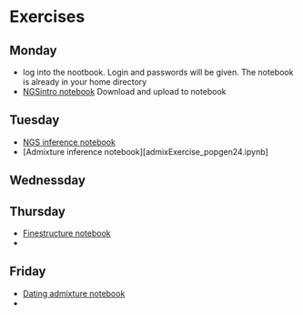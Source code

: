 # Exercises

## Monday
- log into the nootbook. Login and passwords will be given. The notebook is already in your home directory
- [NGSintro notebook](NGSintro.ipynb) Download and upload to notebook
## Tuesday
- [NGS inference notebook](NGS_inference.ipynb)
- [Admixture inference notebook][admixExercise_popgen24.ipynb]
## Wednessday

## Thursday
- [Finestructure notebook](ChromoPainterFineSTRUCTUREPractical.ipynb)
-

## Friday
- [Dating admixture notebook](DatingAdmixture.ipynb)
-
